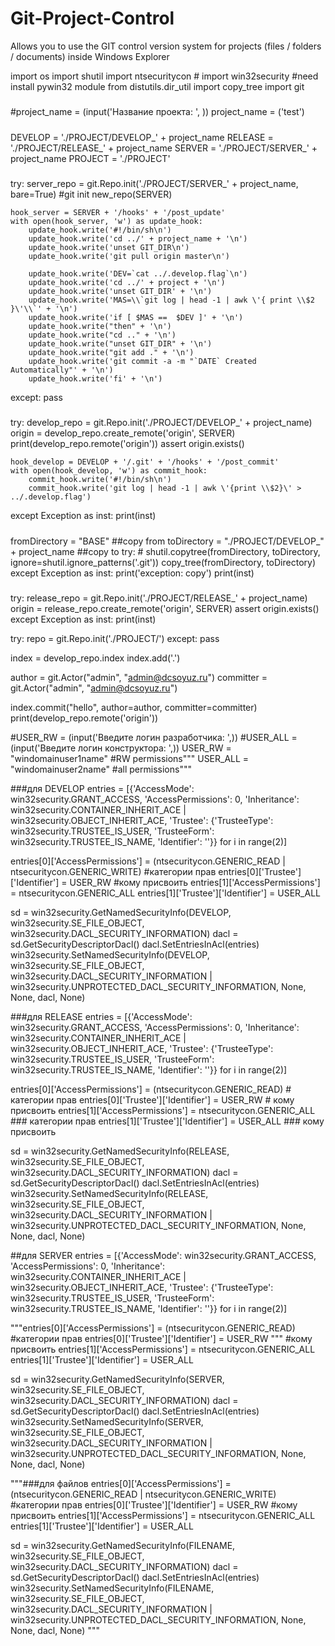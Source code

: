 # Git-Project-Control
 Allows you to use the GIT control version system for projects (files / folders / documents) inside Windows Explorer

import os
import shutil
import ntsecuritycon    #
import win32security    #need install pywin32 module
from distutils.dir_util import copy_tree
import git
#####

#project_name = (input('Название проекта: ', ))
project_name = ('test')

#####

#####
DEVELOP = './PROJECT/DEVELOP_' + project_name
RELEASE = './PROJECT/RELEASE_' + project_name
SERVER = './PROJECT/SERVER_' + project_name
PROJECT = './PROJECT'
####

#####
try:
    server_repo = git.Repo.init('./PROJECT/SERVER_' + project_name, bare=True)    #git init new_repo(SERVER)

    hook_server = SERVER + '/hooks' + '/post_update'
    with open(hook_server, 'w') as update_hook:
        update_hook.write('#!/bin/sh\n')
        update_hook.write('cd ../' + project_name + '\n')
        update_hook.write('unset GIT_DIR\n')
        update_hook.write('git pull origin master\n')

        update_hook.write('DEV=`cat ../.develop.flag`\n')
        update_hook.write('cd ../' + project + '\n')
        update_hook.write('unset GIT_DIR' + '\n')
        update_hook.write('MAS=\\`git log | head -1 | awk \'{ print \\$2 }\'\\`' + '\n')
        update_hook.write('if [ $MAS ==  $DEV ]' + '\n')
        update_hook.write("then" + '\n')
        update_hook.write("cd .." + '\n')
        update_hook.write("unset GIT_DIR" + '\n')
        update_hook.write("git add ." + '\n')
        update_hook.write('git commit -a -m "`DATE` Created Automatically"' + '\n')
        update_hook.write('fi' + '\n')
except:
    pass

#####

try:
    develop_repo = git.Repo.init('./PROJECT/DEVELOP_' + project_name)
    origin = develop_repo.create_remote('origin', SERVER)
    print(develop_repo.remote('origin'))
    assert origin.exists()

    hook_develop = DEVELOP + '/.git' + '/hooks' + '/post_commit'
    with open(hook_develop, 'w') as commit_hook:
        commit_hook.write('#!/bin/sh\n')
        commit_hook.write('git log | head -1 | awk \'{print \\$2}\' > ../.develop.flag')
except Exception as inst:
    print(inst)

#####

fromDirectory = "BASE"                              ##copy from
toDirectory = "./PROJECT/DEVELOP_" + project_name   ##copy to
try:
    # shutil.copytree(fromDirectory, toDirectory, ignore=shutil.ignore_patterns('.git'))
    copy_tree(fromDirectory, toDirectory)
except Exception as inst:
    print('exception: copy')
    print(inst)
#####
try:
    release_repo = git.Repo.init('./PROJECT/RELEASE_' + project_name)
    origin = release_repo.create_remote('origin', SERVER)
    assert origin.exists()
except Exception as inst:
    print(inst)


try:
    repo = git.Repo.init('./PROJECT/')
except:
    pass

index = develop_repo.index
index.add('.')

author = git.Actor("admin", "admin@dcsoyuz.ru")
committer = git.Actor("admin", "admin@dcsoyuz.ru")

index.commit("hello", author=author, committer=committer)
print(develop_repo.remote('origin'))


#USER_RW = (input('Введите логин разработчика: ',))
#USER_ALL = (input('Введите логин конструктора: ',))
USER_RW = "windomainuser1name"  #RW permissions"""
USER_ALL = "windomainuser2name"  #all permissions"""


###для DEVELOP
entries = [{'AccessMode': win32security.GRANT_ACCESS,
            'AccessPermissions': 0,
            'Inheritance': win32security.CONTAINER_INHERIT_ACE |
                           win32security.OBJECT_INHERIT_ACE,
            'Trustee': {'TrusteeType': win32security.TRUSTEE_IS_USER,
                        'TrusteeForm': win32security.TRUSTEE_IS_NAME,
                        'Identifier': ''}}
            for i in range(2)]

entries[0]['AccessPermissions'] = (ntsecuritycon.GENERIC_READ | ntsecuritycon.GENERIC_WRITE)     #категории прав
entries[0]['Trustee']['Identifier'] = USER_RW                       #кому присвоить
entries[1]['AccessPermissions'] = ntsecuritycon.GENERIC_ALL
entries[1]['Trustee']['Identifier'] = USER_ALL

sd = win32security.GetNamedSecurityInfo(DEVELOP, win32security.SE_FILE_OBJECT,
        win32security.DACL_SECURITY_INFORMATION)
dacl = sd.GetSecurityDescriptorDacl()
dacl.SetEntriesInAcl(entries)
win32security.SetNamedSecurityInfo(DEVELOP, win32security.SE_FILE_OBJECT,
    win32security.DACL_SECURITY_INFORMATION |
    win32security.UNPROTECTED_DACL_SECURITY_INFORMATION,
    None, None, dacl, None)


###для RELEASE
entries = [{'AccessMode': win32security.GRANT_ACCESS,
            'AccessPermissions': 0,
            'Inheritance': win32security.CONTAINER_INHERIT_ACE |
                           win32security.OBJECT_INHERIT_ACE,
            'Trustee': {'TrusteeType': win32security.TRUSTEE_IS_USER,
                        'TrusteeForm': win32security.TRUSTEE_IS_NAME,
                        'Identifier': ''}}
            for i in range(2)]

entries[0]['AccessPermissions'] = (ntsecuritycon.GENERIC_READ)         # категории прав
entries[0]['Trustee']['Identifier'] = USER_RW                       # кому присвоить
entries[1]['AccessPermissions'] = ntsecuritycon.GENERIC_ALL         ### категории прав
entries[1]['Trustee']['Identifier'] = USER_ALL                      ### кому присвоить

sd = win32security.GetNamedSecurityInfo(RELEASE, win32security.SE_FILE_OBJECT,
        win32security.DACL_SECURITY_INFORMATION)
dacl = sd.GetSecurityDescriptorDacl()
dacl.SetEntriesInAcl(entries)
win32security.SetNamedSecurityInfo(RELEASE, win32security.SE_FILE_OBJECT,
    win32security.DACL_SECURITY_INFORMATION |
    win32security.UNPROTECTED_DACL_SECURITY_INFORMATION,
    None, None, dacl, None)


##для SERVER
entries = [{'AccessMode': win32security.GRANT_ACCESS,
            'AccessPermissions': 0,
            'Inheritance': win32security.CONTAINER_INHERIT_ACE |
                           win32security.OBJECT_INHERIT_ACE,
            'Trustee': {'TrusteeType': win32security.TRUSTEE_IS_USER,
                        'TrusteeForm': win32security.TRUSTEE_IS_NAME,
                        'Identifier': ''}}
            for i in range(2)]

"""entries[0]['AccessPermissions'] = (ntsecuritycon.GENERIC_READ)  #категории прав
entries[0]['Trustee']['Identifier'] = USER_RW      """                 #кому присвоить
entries[1]['AccessPermissions'] = ntsecuritycon.GENERIC_ALL
entries[1]['Trustee']['Identifier'] = USER_ALL

sd = win32security.GetNamedSecurityInfo(SERVER, win32security.SE_FILE_OBJECT,
        win32security.DACL_SECURITY_INFORMATION)
dacl = sd.GetSecurityDescriptorDacl()
dacl.SetEntriesInAcl(entries)
win32security.SetNamedSecurityInfo(SERVER, win32security.SE_FILE_OBJECT,
    win32security.DACL_SECURITY_INFORMATION |
    win32security.UNPROTECTED_DACL_SECURITY_INFORMATION,
    None, None, dacl, None)







"""###для файлов
entries[0]['AccessPermissions'] = (ntsecuritycon.GENERIC_READ |
                                   ntsecuritycon.GENERIC_WRITE)     #категории прав
entries[0]['Trustee']['Identifier'] = USER_RW                       #кому присвоить
entries[1]['AccessPermissions'] = ntsecuritycon.GENERIC_ALL
entries[1]['Trustee']['Identifier'] = USER_ALL

sd = win32security.GetNamedSecurityInfo(FILENAME, win32security.SE_FILE_OBJECT,
        win32security.DACL_SECURITY_INFORMATION)
dacl = sd.GetSecurityDescriptorDacl()
dacl.SetEntriesInAcl(entries)
win32security.SetNamedSecurityInfo(FILENAME, win32security.SE_FILE_OBJECT,
    win32security.DACL_SECURITY_INFORMATION |
    win32security.UNPROTECTED_DACL_SECURITY_INFORMATION,
    None, None, dacl, None)
"""



